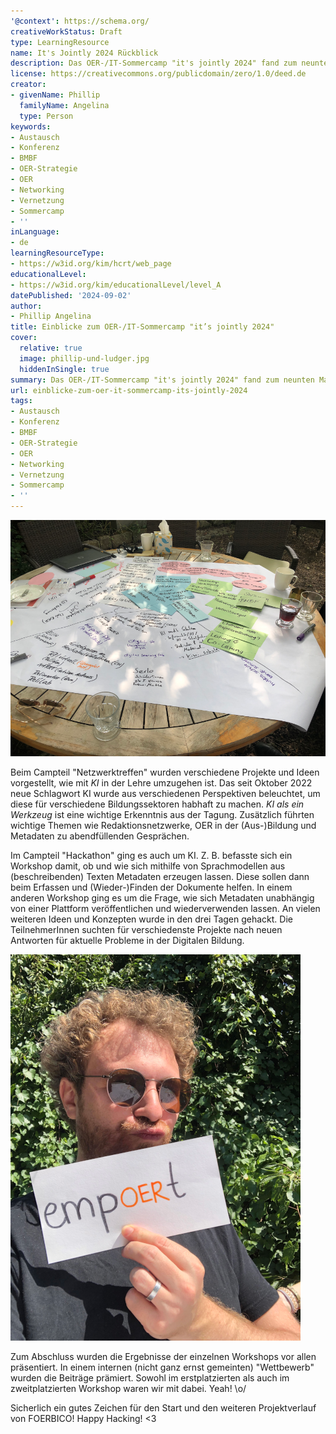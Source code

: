 ```yaml
---
'@context': https://schema.org/
creativeWorkStatus: Draft
type: LearningResource
name: It's Jointly 2024 Rückblick
description: Das OER-/IT-Sommercamp "it's jointly 2024" fand zum neunten Mal in Folge in Weimar statt. Hier trafen sich ExpertInnen aus Bildung und der IT um gemeinsam an Strategien, Konzepten und Formaten zu arbeiten. Dabei wurde die Konferenz in einen Hackathon sowie ein Netzwerktreffen aufgeteilt. Zwei Mitglieder des FOERBICO Teams nahmen an den jeweiligen Campteilen vom 19.08.-21.08.2024 teil.
license: https://creativecommons.org/publicdomain/zero/1.0/deed.de
creator:
- givenName: Phillip
  familyName: Angelina
  type: Person
keywords:
- Austausch
- Konferenz
- BMBF
- OER-Strategie
- OER
- Networking
- Vernetzung
- Sommercamp
- ''
inLanguage:
- de
learningResourceType:
- https://w3id.org/kim/hcrt/web_page
educationalLevel:
- https://w3id.org/kim/educationalLevel/level_A
datePublished: '2024-09-02'
author:
- Phillip Angelina
title: Einblicke zum OER-/IT-Sommercamp "it’s jointly 2024"
cover:
  relative: true
  image: phillip-und-ludger.jpg
  hiddenInSingle: true
summary: Das OER-/IT-Sommercamp "it's jointly 2024" fand zum neunten Mal in Folge in Weimar statt. Hier trafen sich ExpertInnen aus Bildung und der IT um gemeinsam an Strategien, Konzepten und Formaten zu arbeiten. Dabei wurde die Konferenz in einen Hackathon sowie ein Netzwerktreffen aufgeteilt. Zwei Mitglieder des FOERBICO Teams nahmen an den jeweiligen Campteilen vom 19.08.-21.08.2024 teil.
url: einblicke-zum-oer-it-sommercamp-its-jointly-2024
tags:
- Austausch
- Konferenz
- BMBF
- OER-Strategie
- OER
- Networking
- Vernetzung
- Sommercamp
- ''
---
```


![Viele gute Ideen wurden gesammelt](brainstorming.png)

Beim Campteil "Netzwerktreffen" wurden verschiedene Projekte und Ideen vorgestellt, wie mit *KI* in der Lehre umzugehen ist. Das seit Oktober 2022 neue Schlagwort KI wurde aus verschiedenen Perspektiven beleuchtet, um diese für verschiedene Bildungssektoren habhaft zu machen. *KI als ein Werkzeug* ist eine wichtige Erkenntnis aus der Tagung. 
Zusätzlich führten wichtige Themen wie Redaktionsnetzwerke, OER in der (Aus-)Bildung und Metadaten zu abendfüllenden Gesprächen.

Im Campteil "Hackathon" ging es auch um KI. Z. B. befasste sich ein Workshop damit, ob und wie sich mithilfe von Sprachmodellen aus (beschreibenden) Texten Metadaten erzeugen lassen. Diese sollen dann beim Erfassen und (Wieder-)Finden der Dokumente helfen. In einem anderen Workshop ging es um die Frage, wie sich Metadaten unabhängig von einer Plattform veröffentlichen und wiederverwenden lassen. An vielen weiteren Ideen und Konzepten wurde in den drei Tagen gehackt. Die TeilnehmerInnen suchten für verschiedenste Projekte nach neuen Antworten für aktuelle Probleme in der Digitalen Bildung.

![jOERn sucht nach neuen Netzwerken](empoert.png)

Zum Abschluss wurden die Ergebnisse der einzelnen Workshops vor allen präsentiert. In einem internen (nicht ganz ernst gemeinten) "Wettbewerb" wurden die Beiträge prämiert. Sowohl im erstplatzierten als auch im zweitplatzierten Workshop waren wir mit dabei. Yeah! \o/

Sicherlich ein gutes Zeichen für den Start und den weiteren Projektverlauf von FOERBICO! Happy Hacking! <3
